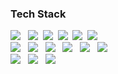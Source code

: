 <!-- ### Hi👋 <br>


**anseoun/anseoun** is a ✨ _special_ ✨ repository because its `README.md` (this file) appears on your GitHub profile.

Here are some ideas to get you started:

- 🔭 I’m currently working on ...
 🌱 I’m currently learning Spring Framework
- 👯 I’m looking to collaborate on ...
- 🤔 I’m looking for help with ...
- 💬 Ask me about ...
- 📫 How to reach me: ...
- 😄 Pronouns: ...
- ⚡ Fun fact: ...
-->
<!--
🌱 I’m Soeun Ahn who is currently learning the react.js <br>
&nbsp;&nbsp;&nbsp;&nbsp;&nbsp;&nbsp;If you want to contact me, please check the email! <br><br>
📫 How to reach me : hi.ahnsoeun@gmail.com

 ![Anurag's GitHub stats](https://github-readme-stats.vercel.app/api?username=ahnsummer&theme=flag-india&show_icons=true) -->

<!--
### About SoEun
<p>
   <img alig src="https://img.shields.io/badge/-2021soeun@gmail.com-0078D4?style=flat-square&logo=MicrosoftOutlook&logoColor=white" />
   &nbsp;
   <a href="https://www.instagram.com/xoeen/">
   <img src="https://img.shields.io/badge/Instagram-E4405F?style=flat-square&logo=Instagram&logoColor=white&link=https://www.instagram.com/xoeen/"/>
   </a>&nbsp;
   <a href="https://github.com/anseoun?tab=overview&from=2021-01-01&to=2021-01-09">
   <img src="https://img.shields.io/badge/GitHub-181717?style=flat-square&logo=Github&logoColor=white&link=https://www.instagram.com/xoeen/"/>
   </a>&nbsp;
</p>
-->

### Tech Stack
<p>
             <img src="https://img.shields.io/badge/Java-007396?style=flat-square&logo=Java&logoColor=white"/></a> &nbsp
             <img src="https://img.shields.io/badge/HTML5-f16524?style=flat-square&logo=HTML5&logoColor=white"/></a>&nbsp 
             <img src="https://img.shields.io/badge/CSS3-28a4d8?style=flat-square&logo=CSS3&logoColor=white"/></a>&nbsp 
             <img src="https://img.shields.io/badge/Bootstrap-6e43a3?style=flat-square&logo=Bootstrap&logoColor=white"/></a>&nbsp 
             <img src="https://img.shields.io/badge/JavaScript-f7e018?style=flat-square&logo=JavaScript&logoColor=white"/></a>&nbsp 
             <img src="https://img.shields.io/badge/jQuery-0769AD?style=flat-square&logo=jQuery&logoColor=white"/></a> &nbsp 
             <br>
             <img src="https://img.shields.io/badge/Spring-6DB33F?style=flat-square&logo=Spring&logoColor=white"/></a> &nbsp
             <img src="https://img.shields.io/badge/Oracle-F80000?style=flat-square&logo=Oracle&logoColor=white"/></a> &nbsp
             <img src="https://img.shields.io/badge/Git-f05030?style=flat-square&logo=Git&logoColor=white"/></a> &nbsp 
             <img src="https://img.shields.io/badge/github-181717?style=flat-square&logo=github&logoColor=white"> &nbsp
             <img src="https://img.shields.io/badge/ApacheTomcat-F8DC75?style=flat-square&logo=ApacheTomcat&logoColor=black"/></a> &nbsp
             <img src="https://img.shields.io/badge/mariaDB-003545?style=flat-square&logo=mariaDB&logoColor=white"> &nbsp
             <br>
             <img src="https://img.shields.io/badge/vue.js-4FC08D?style=flat-square&logo=vue.js&logoColor=white"> &nbsp
             <img src="https://img.shields.io/badge/fontawesome-339AF0?style=flat-square&logo=fontawesome&logoColor=white"> &nbsp
             <img src="https://img.shields.io/badge/SpringBoot-6DB33F?style=flat-square&logo=springBoot&logoColor=white"> &nbsp
</p>
<!-- <img src="https://img.shields.io/badge/뱃지의이름-색상코드?style=flat-square&logo=심플아이콘즈의로고이름&logoColor=white"/></a> -->
